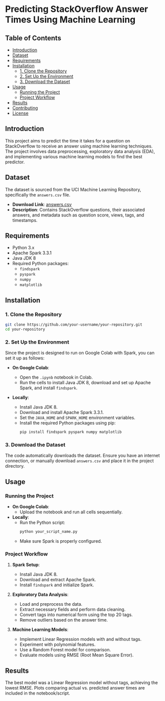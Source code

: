 
# Predicting StackOverflow Answer Times Using Machine Learning

## Table of Contents
- [Introduction](#introduction)
- [Dataset](#dataset)
- [Requirements](#requirements)
- [Installation](#installation)
  - [1. Clone the Repository](#1-clone-the-repository)
  - [2. Set Up the Environment](#2-set-up-the-environment)
  - [3. Download the Dataset](#3-download-the-dataset)
- [Usage](#usage)
  - [Running the Project](#running-the-project)
  - [Project Workflow](#project-workflow)
- [Results](#results)
- [Contributing](#contributing)
- [License](#license)

## Introduction
This project aims to predict the time it takes for a question on StackOverflow to receive an answer using machine learning techniques. The project involves data preprocessing, exploratory data analysis (EDA), and implementing various machine learning models to find the best predictor.

## Dataset
The dataset is sourced from the UCI Machine Learning Repository, specifically the `answers.csv` file.

- **Download Link**: [answers.csv](#)
- **Description**: Contains StackOverflow questions, their associated answers, and metadata such as question score, views, tags, and timestamps.

## Requirements
- Python 3.x
- Apache Spark 3.3.1
- Java JDK 8
- Required Python packages:
  - `findspark`
  - `pyspark`
  - `numpy`
  - `matplotlib`

## Installation

### 1. Clone the Repository
```bash
git clone https://github.com/your-username/your-repository.git
cd your-repository
```

### 2. Set Up the Environment
Since the project is designed to run on Google Colab with Spark, you can set it up as follows:

- **On Google Colab**:
  - Open the `.ipynb` notebook in Colab.
  - Run the cells to install Java JDK 8, download and set up Apache Spark, and install `findspark`.

- **Locally**:
  - Install Java JDK 8.
  - Download and install Apache Spark 3.3.1.
  - Set the `JAVA_HOME` and `SPARK_HOME` environment variables.
  - Install the required Python packages using pip:
    ```bash
    pip install findspark pyspark numpy matplotlib
    ```

### 3. Download the Dataset
The code automatically downloads the dataset. Ensure you have an internet connection, or manually download `answers.csv` and place it in the project directory.

## Usage

### Running the Project
- **On Google Colab**:
  - Upload the notebook and run all cells sequentially.
- **Locally**:
  - Run the Python script:
    ```bash
    python your_script_name.py
    ```
  - Make sure Spark is properly configured.

### Project Workflow
1. **Spark Setup**:
   - Install Java JDK 8.
   - Download and extract Apache Spark.
   - Install `findspark` and initialize Spark.
   
2. **Exploratory Data Analysis**:
   - Load and preprocess the data.
   - Extract necessary fields and perform data cleaning.
   - Convert tags into numerical form using the top 20 tags.
   - Remove outliers based on the answer time.

3. **Machine Learning Models**:
   - Implement Linear Regression models with and without tags.
   - Experiment with polynomial features.
   - Use a Random Forest model for comparison.
   - Evaluate models using RMSE (Root Mean Square Error).

## Results
The best model was a Linear Regression model without tags, achieving the lowest RMSE. Plots comparing actual vs. predicted answer times are included in the notebook/script.
